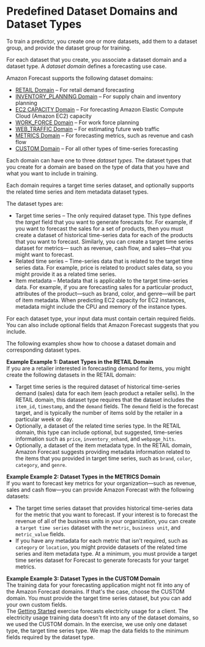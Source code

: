 # Predefined Dataset Domains and Dataset Types<a name="howitworks-domains-ds-types"></a>

To train a predictor, you create one or more datasets, add them to a dataset group, and provide the dataset group for training\.

For each dataset that you create, you associate a dataset domain and a dataset type\. A *dataset domain* defines a forecasting use case\.

Amazon Forecast supports the following dataset domains:
+ [RETAIL Domain](retail-domain.md) – For retail demand forecasting
+ [INVENTORY\_PLANNING Domain](inv-planning-domain.md) – For supply chain and inventory planning
+ [EC2 CAPACITY Domain](ec2-capacity-domain.md) – For forecasting Amazon Elastic Compute Cloud \(Amazon EC2\) capacity 
+ [WORK\_FORCE Domain](workforce-domain.md) – For work force planning 
+ [WEB\_TRAFFIC Domain](webtraffic-domain.md) – For estimating future web traffic 
+ [METRICS Domain](metrics-domain.md) – For forecasting metrics, such as revenue and cash flow
+ [CUSTOM Domain](custom-domain.md) – For all other types of time\-series forecasting

Each domain can have one to three *dataset types*\. The dataset types that you create for a domain are based on the type of data that you have and what you want to include in training\.

Each domain requires a target time series dataset, and optionally supports the related time series and item metadata dataset types\.

The dataset types are:
+ Target time series – The only required dataset type\. This type defines the *target* field that you want to generate forecasts for\. For example, if you want to forecast the sales for a set of products, then you must create a dataset of historical time\-series data for each of the products that you want to forecast\. Similarly, you can create a target time series dataset for metrics— such as revenue, cash flow, and sales—that you might want to forecast\.
+ Related time series – Time\-series data that is related to the target time series data\. For example, price is related to product sales data, so you might provide it as a related time series\.
+ Item metadata – Metadata that is applicable to the target time\-series data\. For example, if you are forecasting sales for a particular product, attributes of the product—such as brand, color, and genre—will be part of item metadata\. When predicting EC2 capacity for EC2 instances, metadata might include the CPU and memory of the instance types\.

For each dataset type, your input data must contain certain required fields\. You can also include optional fields that Amazon Forecast suggests that you include\.

The following examples show how to choose a dataset domain and corresponding dataset types\.

**Example Example 1: Dataset Types in the RETAIL Domain**  
If you are a retailer interested in forecasting demand for items, you might create the following datasets in the RETAIL domain:  
+ Target time series is the required dataset of historical time\-series demand \(sales\) data for each item \(each product a retailer sells\)\. In the RETAIL domain, this dataset type requires that the dataset includes the `item_id`, `timestamp`, and the `demand` fields\. The `demand` field is the forecast target, and is typically the number of items sold by the retailer in a particular week or day\.
+ Optionally, a dataset of the related time series type\. In the RETAIL domain, this type can include optional, but suggested, time\-series information such as `price`, `inventory_onhand`, and `webpage_hits`\.
+ Optionally, a dataset of the item metadata type\. In the RETAIL domain, Amazon Forecast suggests providing metadata information related to the items that you provided in target time series, such as `brand`, `color`, `category`, and `genre`\.

**Example Example 2: Dataset Types in the METRICS Domain**  
If you want to forecast key metrics for your organization—such as revenue, sales and cash flow—you can provide Amazon Forecast with the following datasets:  
+ The target time series dataset that provides historical time\-series data for the metric that you want to forecast\. If your interest is to forecast the revenue of all of the business units in your organization, you can create a `target time series` dataset with the `metric`, `business unit`, and `metric_value` fields\.
+ If you have any metadata for each metric that isn't required, such as `category` or `location`, you might provide datasets of the related time series and item metadata type\.
At a minimum, you must provide a target time series dataset for Forecast to generate forecasts for your target metrics\.

**Example Example 3: Dataset Types in the CUSTOM Domain**  
The training data for your forecasting application might not fit into any of the Amazon Forecast domains\. If that's the case, choose the CUSTOM domain\. You must provide the target time series dataset, but you can add your own custom fields\.  
The [Getting Started](getting-started.md) exercise forecasts electricity usage for a client\. The electricity usage training data doesn't fit into any of the dataset domains, so we used the CUSTOM domain\. In the exercise, we use only one dataset type, the target time series type\. We map the data fields to the minimum fields required by the dataset type\.